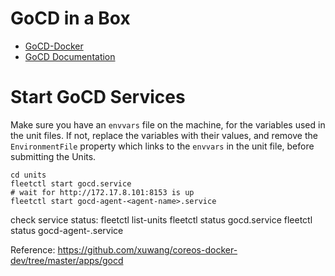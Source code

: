 GoCD in a Box
=================================

* [GoCD-Docker](https://github.com/gocd/gocd-docker)
* [GoCD Documentation](https://www.go.cd/documentation/user/current/)


Start GoCD Services
======================
Make sure you have an `envvars` file on the machine, for the variables used in the unit files.
If not, replace the variables with their values, and remove the `EnvironmentFile` property which links to the `envvars` in the unit file, before submitting the Units.

    cd units
    fleetctl start gocd.service
    # wait for http://172.17.8.101:8153 is up
    fleetctl start gocd-agent-<agent-name>.service

check service status:
    fleetctl list-units
    fleetctl status gocd.service
    fleetctl status gocd-agent-<agent-name>.service

Reference: https://github.com/xuwang/coreos-docker-dev/tree/master/apps/gocd
